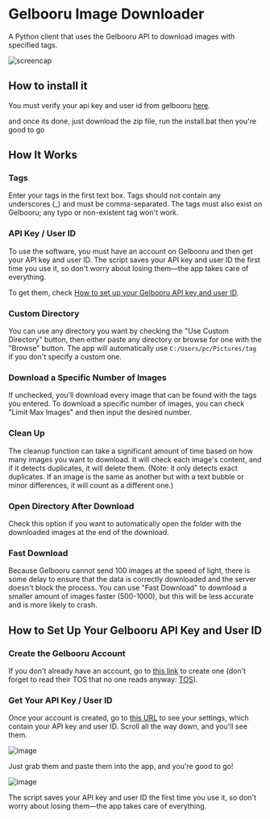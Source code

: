 # Gelbooru Image Downloader

A Python client that uses the Gelbooru API to download images with specified tags.

![screencap](https://github.com/user-attachments/assets/69a499f8-79a4-469e-948d-b640e80da0ff)

## How to install it

You must verify your api key and user id from gelbooru [here](https://github.com/neoluigi4123/Gelbooru-Image-Downloader/edit/main/README.md#how-to-setup-your-gelbooru-api-key-and-user-id).

and once its done, just download the zip file, run the install.bat then you're good to go

## How It Works

### Tags
Enter your tags in the first text box. Tags should not contain any underscores (_) and must be comma-separated. The tags must also exist on Gelbooru; any typo or non-existent tag won't work.

### API Key / User ID
To use the software, you must have an account on Gelbooru and then get your API key and user ID. The script saves your API key and user ID the first time you use it, so don't worry about losing them—the app takes care of everything.

To get them, check [How to set up your Gelbooru API key and user ID](https://github.com/neoluigi4123/Gelbooru-Image-Downloader/edit/main/README.md#how-to-setup-your-gelbooru-api-key-and-user-id).

### Custom Directory
You can use any directory you want by checking the "Use Custom Directory" button, then either paste any directory or browse for one with the "Browse" button. The app will automatically use `C:/Users/pc/Pictures/tag` if you don't specify a custom one.

### Download a Specific Number of Images
If unchecked, you'll download every image that can be found with the tags you entered. To download a specific number of images, you can check "Limit Max Images" and then input the desired number.

### Clean Up
The cleanup function can take a significant amount of time based on how many images you want to download. It will check each image's content, and if it detects duplicates, it will delete them. (Note: it only detects exact duplicates. If an image is the same as another but with a text bubble or minor differences, it will count as a different one.)

### Open Directory After Download
Check this option if you want to automatically open the folder with the downloaded images at the end of the download.

### Fast Download
Because Gelbooru cannot send 100 images at the speed of light, there is some delay to ensure that the data is correctly downloaded and the server doesn't block the process. You can use "Fast Download" to download a smaller amount of images faster (500-1000), but this will be less accurate and is more likely to crash.

## How to Set Up Your Gelbooru API Key and User ID

### Create the Gelbooru Account
If you don't already have an account, go to [this link](https://gelbooru.com/index.php?page=account&s=reg) to create one (don't forget to read their TOS that no one reads anyway: [TOS](https://gelbooru.com/tos.php)).

### Get Your API Key / User ID
Once your account is created, go to [this URL](https://gelbooru.com/index.php?page=account&s=options) to see your settings, which contain your API key and user ID. Scroll all the way down, and you'll see them.

![image](https://github.com/user-attachments/assets/90a09294-fded-4016-9a03-daffc88c1f25)

Just grab them and paste them into the app, and you're good to go!

![image](https://github.com/user-attachments/assets/26d6d5b7-7578-4224-9c37-5977b3251922)

The script saves your API key and user ID the first time you use it, so don't worry about losing them—the app takes care of everything.
